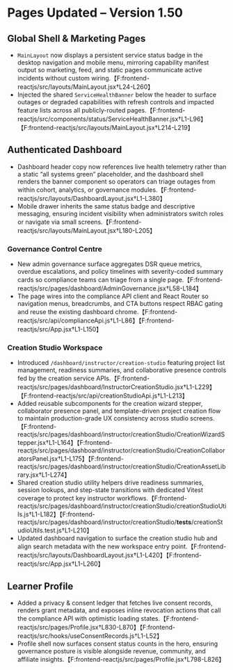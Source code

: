 # Pages Updated – Version 1.50

## Global Shell & Marketing Pages
- `MainLayout` now displays a persistent service status badge in the desktop navigation and mobile menu, mirroring capability manifest output so marketing, feed, and static pages communicate active incidents without custom wiring.【F:frontend-reactjs/src/layouts/MainLayout.jsx†L24-L260】
- Injected the shared `ServiceHealthBanner` below the header to surface outages or degraded capabilities with refresh controls and impacted feature lists across all publicly-routed pages.【F:frontend-reactjs/src/components/status/ServiceHealthBanner.jsx†L1-L96】【F:frontend-reactjs/src/layouts/MainLayout.jsx†L214-L219】

## Authenticated Dashboard
- Dashboard header copy now references live health telemetry rather than a static “all systems green” placeholder, and the dashboard shell renders the banner component so operators can triage outages from within cohort, analytics, or governance modules.【F:frontend-reactjs/src/layouts/DashboardLayout.jsx†L1-L380】
- Mobile drawer inherits the same status badge and descriptive messaging, ensuring incident visibility when administrators switch roles or navigate via small screens.【F:frontend-reactjs/src/layouts/MainLayout.jsx†L180-L205】

### Governance Control Centre
- New admin governance surface aggregates DSR queue metrics, overdue escalations, and policy timelines with severity-coded summary cards so compliance teams can triage from a single page.【F:frontend-reactjs/src/pages/dashboard/AdminGovernance.jsx†L58-L184】
- The page wires into the compliance API client and React Router so navigation menus, breadcrumbs, and CTA buttons respect RBAC gating and reuse the existing dashboard chrome.【F:frontend-reactjs/src/api/complianceApi.js†L1-L86】【F:frontend-reactjs/src/App.jsx†L1-L150】

### Creation Studio Workspace
- Introduced `/dashboard/instructor/creation-studio` featuring project list management, readiness summaries, and collaborative presence controls fed by the creation service APIs.【F:frontend-reactjs/src/pages/dashboard/InstructorCreationStudio.jsx†L1-L229】【F:frontend-reactjs/src/api/creationStudioApi.js†L1-L213】
- Added reusable subcomponents for the creation wizard stepper, collaborator presence panel, and template-driven project creation flow to maintain production-grade UX consistency across studio screens.【F:frontend-reactjs/src/pages/dashboard/instructor/creationStudio/CreationWizardStepper.jsx†L1-L164】【F:frontend-reactjs/src/pages/dashboard/instructor/creationStudio/CreationCollaboratorsPanel.jsx†L1-L175】【F:frontend-reactjs/src/pages/dashboard/instructor/creationStudio/CreationAssetLibrary.jsx†L1-L274】
- Shared creation studio utility helpers drive readiness summaries, session lookups, and step-state transitions with dedicated Vitest coverage to protect key instructor workflows.【F:frontend-reactjs/src/pages/dashboard/instructor/creationStudio/creationStudioUtils.js†L1-L182】【F:frontend-reactjs/src/pages/dashboard/instructor/creationStudio/__tests__/creationStudioUtils.test.js†L1-L210】
- Updated dashboard navigation to surface the creation studio hub and align search metadata with the new workspace entry point.【F:frontend-reactjs/src/layouts/DashboardLayout.jsx†L1-L420】【F:frontend-reactjs/src/App.jsx†L1-L260】

## Learner Profile
- Added a privacy & consent ledger that fetches live consent records, renders grant metadata, and exposes inline revocation actions that call the compliance API with optimistic loading states.【F:frontend-reactjs/src/pages/Profile.jsx†L830-L870】【F:frontend-reactjs/src/hooks/useConsentRecords.js†L1-L52】
- Profile shell now surfaces consent status counts in the hero, ensuring governance posture is visible alongside revenue, community, and affiliate insights.【F:frontend-reactjs/src/pages/Profile.jsx†L798-L826】
